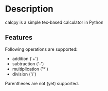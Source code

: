 # Description
calcpy is a simple tex-based calculator in Python
## Features
Following operations are supported:  
- addition ('+')  
- subtraction ('-')  
- multiplication ('*')  
- division ('/')  

Parentheses are not (yet) supported.
